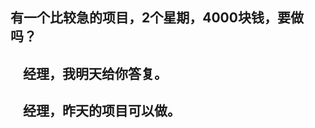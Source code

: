 ## 有一个比较急的项目，2个星期，4000块钱，要做吗？
## &nbsp;&nbsp;&nbsp;&nbsp;经理，我明天给你答复。
## &nbsp;&nbsp;&nbsp;&nbsp;经理，昨天的项目可以做。
